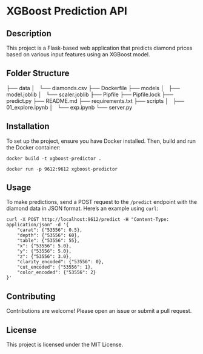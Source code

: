 # XGBoost Prediction API

## Description
This project is a Flask-based web application that predicts diamond prices based on various input features using an XGBoost model.

## Folder Structure

├── data
│   └── diamonds.csv
├── Dockerfile
├── models
│   ├── model.joblib
│   └── scaler.joblib
├── Pipfile
├── Pipfile.lock
├── predict.py
├── README.md
├── requirements.txt
├── scripts
│   ├── 01_explore.ipynb
│   └── exp.ipynb
└── server.py


## Installation
To set up the project, ensure you have Docker installed. Then, build and run the Docker container:
```
docker build -t xgboost-predictor .
```
```
docker run -p 9612:9612 xgboost-predictor
```

## Usage
To make predictions, send a POST request to the `/predict` endpoint with the diamond data in JSON format. Here’s an example using `curl`:
```
curl -X POST http://localhost:9612/predict -H "Content-Type: application/json" -d '{
    "carat": {"53556": 0.5},
    "depth": {"53556": 60},
    "table": {"53556": 55},
    "x": {"53556": 5.0},
    "y": {"53556": 5.0},
    "z": {"53556": 3.0},
    "clarity_encoded": {"53556": 0},
    "cut_encoded": {"53556": 1},
    "color_encoded": {"53556": 2}
}'
```

## Contributing
Contributions are welcome! Please open an issue or submit a pull request.

## License
This project is licensed under the MIT License.